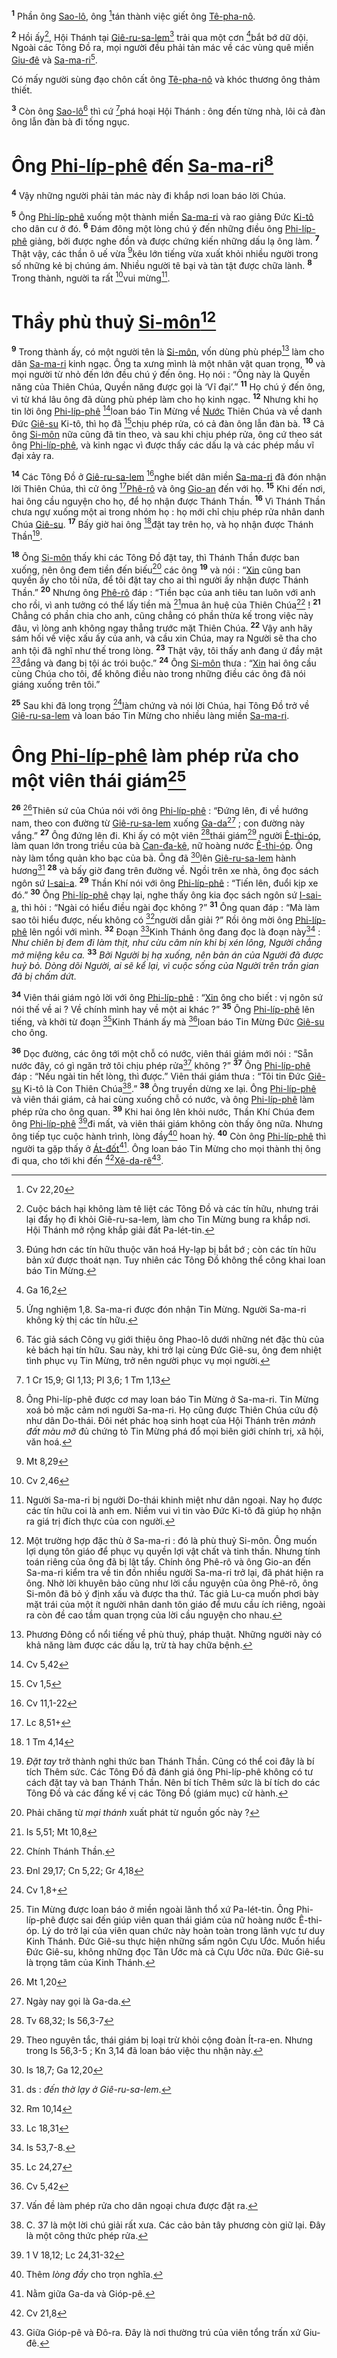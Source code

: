 <sup><b>1</b></sup> Phần ông [Sao-lô](), ông [^1@-e5e9d926-abc4-4b82-9ce7-74fc7f28ea3f]tán thành việc giết ông [Tê-pha-nô]().

<sup><b>2</b></sup> Hồi ấy[^1-e5e9d926-abc4-4b82-9ce7-74fc7f28ea3f], Hội Thánh tại [Giê-ru-sa-lem]()[^2-e5e9d926-abc4-4b82-9ce7-74fc7f28ea3f] trải qua một cơn [^2@-e5e9d926-abc4-4b82-9ce7-74fc7f28ea3f]bắt bớ dữ dội. Ngoài các Tông Đồ ra, mọi người đều phải tản mác về các vùng quê miền [Giu-đê]() và [Sa-ma-ri]()[^3-e5e9d926-abc4-4b82-9ce7-74fc7f28ea3f].

Có mấy người sùng đạo chôn cất ông [Tê-pha-nô]() và khóc thương ông thảm thiết.

<sup><b>3</b></sup> Còn ông [Sao-lô]()[^4-e5e9d926-abc4-4b82-9ce7-74fc7f28ea3f] thì cứ [^3@-e5e9d926-abc4-4b82-9ce7-74fc7f28ea3f]phá hoại Hội Thánh : ông đến từng nhà, lôi cả đàn ông lẫn đàn bà đi tống ngục.

# Ông [Phi-líp-phê]() đến [Sa-ma-ri]()[^5-e5e9d926-abc4-4b82-9ce7-74fc7f28ea3f]
<sup><b>4</b></sup> Vậy những người phải tản mác này đi khắp nơi loan báo lời Chúa.

<sup><b>5</b></sup> Ông [Phi-líp-phê]() xuống một thành miền [Sa-ma-ri]() và rao giảng Đức [Ki-tô]() cho dân cư ở đó. <sup><b>6</b></sup> Đám đông một lòng chú ý đến những điều ông [Phi-líp-phê]() giảng, bởi được nghe đồn và được chứng kiến những dấu lạ ông làm. <sup><b>7</b></sup> Thật vậy, các thần ô uế vừa [^4@-e5e9d926-abc4-4b82-9ce7-74fc7f28ea3f]kêu lớn tiếng vừa xuất khỏi nhiều người trong số những kẻ bị chúng ám. Nhiều người tê bại và tàn tật được chữa lành. <sup><b>8</b></sup> Trong thành, người ta rất [^5@-e5e9d926-abc4-4b82-9ce7-74fc7f28ea3f]vui mừng[^6-e5e9d926-abc4-4b82-9ce7-74fc7f28ea3f].

# Thầy phù thuỷ [Si-môn]()[^7-e5e9d926-abc4-4b82-9ce7-74fc7f28ea3f]
<sup><b>9</b></sup> Trong thành ấy, có một người tên là [Si-môn](), vốn dùng phù phép[^8-e5e9d926-abc4-4b82-9ce7-74fc7f28ea3f] làm cho dân [Sa-ma-ri]() kinh ngạc. Ông ta xưng mình là một nhân vật quan trọng, <sup><b>10</b></sup> và mọi người từ nhỏ đến lớn đều chú ý đến ông. Họ nói : “Ông này là Quyền năng của Thiên Chúa, Quyền năng được gọi là ‘Vĩ đại’.” <sup><b>11</b></sup> Họ chú ý đến ông, vì từ khá lâu ông đã dùng phù phép làm cho họ kinh ngạc. <sup><b>12</b></sup> Nhưng khi họ tin lời ông [Phi-líp-phê]() [^6@-e5e9d926-abc4-4b82-9ce7-74fc7f28ea3f]loan báo Tin Mừng về [Nước]() Thiên Chúa và về danh Đức [Giê-su]() Ki-tô, thì họ đã [^7@-e5e9d926-abc4-4b82-9ce7-74fc7f28ea3f]chịu phép rửa, có cả đàn ông lẫn đàn bà. <sup><b>13</b></sup> Cả ông [Si-môn]() nữa cũng đã tin theo, và sau khi chịu phép rửa, ông cứ theo sát ông [Phi-líp-phê](), và kinh ngạc vì được thấy các dấu lạ và các phép mầu vĩ đại xảy ra.

<sup><b>14</b></sup> Các Tông Đồ ở [Giê-ru-sa-lem]() [^8@-e5e9d926-abc4-4b82-9ce7-74fc7f28ea3f]nghe biết dân miền [Sa-ma-ri]() đã đón nhận lời Thiên Chúa, thì cử ông [^9@-e5e9d926-abc4-4b82-9ce7-74fc7f28ea3f][Phê-rô]() và ông [Gio-an]() đến với họ. <sup><b>15</b></sup> Khi đến nơi, hai ông cầu nguyện cho họ, để họ nhận được Thánh Thần. <sup><b>16</b></sup> Vì Thánh Thần chưa ngự xuống một ai trong nhóm họ : họ mới chỉ chịu phép rửa nhân danh Chúa [Giê-su](). <sup><b>17</b></sup> Bấy giờ hai ông [^10@-e5e9d926-abc4-4b82-9ce7-74fc7f28ea3f]đặt tay trên họ, và họ nhận được Thánh Thần[^9-e5e9d926-abc4-4b82-9ce7-74fc7f28ea3f].

<sup><b>18</b></sup> Ông [Si-môn]() thấy khi các Tông Đồ đặt tay, thì Thánh Thần được ban xuống, nên ông đem tiền đến biếu[^10-e5e9d926-abc4-4b82-9ce7-74fc7f28ea3f] các ông <sup><b>19</b></sup> và nói : “[Xin]() cũng ban quyền ấy cho tôi nữa, để tôi đặt tay cho ai thì người ấy nhận được Thánh Thần.” <sup><b>20</b></sup> Nhưng ông [Phê-rô]() đáp : “Tiền bạc của anh tiêu tan luôn với anh cho rồi, vì anh tưởng có thể lấy tiền mà [^11@-e5e9d926-abc4-4b82-9ce7-74fc7f28ea3f]mua ân huệ của Thiên Chúa[^11-e5e9d926-abc4-4b82-9ce7-74fc7f28ea3f] ! <sup><b>21</b></sup> Chẳng có phần chia cho anh, cũng chẳng có phần thừa kế trong việc này đâu, vì lòng anh không ngay thẳng trước mặt Thiên Chúa. <sup><b>22</b></sup> Vậy anh hãy sám hối về việc xấu ấy của anh, và cầu xin Chúa, may ra Người sẽ tha cho anh tội đã nghĩ như thế trong lòng. <sup><b>23</b></sup> Thật vậy, tôi thấy anh đang ứ đầy mật [^12@-e5e9d926-abc4-4b82-9ce7-74fc7f28ea3f]đắng và đang bị tội ác trói buộc.” <sup><b>24</b></sup> Ông [Si-môn]() thưa : “[Xin]() hai ông cầu cùng Chúa cho tôi, để không điều nào trong những điều các ông đã nói giáng xuống trên tôi.”

<sup><b>25</b></sup> Sau khi đã long trọng [^13@-e5e9d926-abc4-4b82-9ce7-74fc7f28ea3f]làm chứng và nói lời Chúa, hai Tông Đồ trở về [Giê-ru-sa-lem]() và loan báo Tin Mừng cho nhiều làng miền [Sa-ma-ri]().

# Ông [Phi-líp-phê]() làm phép rửa cho một viên thái giám[^12-e5e9d926-abc4-4b82-9ce7-74fc7f28ea3f]
<sup><b>26</b></sup> [^14@-e5e9d926-abc4-4b82-9ce7-74fc7f28ea3f]Thiên sứ của Chúa nói với ông [Phi-líp-phê]() : “Đứng lên, đi về hướng nam, theo con đường từ [Giê-ru-sa-lem]() xuống [Ga-da]()[^13-e5e9d926-abc4-4b82-9ce7-74fc7f28ea3f] ; con đường này vắng.” <sup><b>27</b></sup> Ông đứng lên đi. Khi ấy có một viên [^15@-e5e9d926-abc4-4b82-9ce7-74fc7f28ea3f]thái giám[^14-e5e9d926-abc4-4b82-9ce7-74fc7f28ea3f] người [Ê-thi-óp](), làm quan lớn trong triều của bà [Can-đa-kê](), nữ hoàng nước [Ê-thi-óp](). Ông này làm tổng quản kho bạc của bà. Ông đã [^16@-e5e9d926-abc4-4b82-9ce7-74fc7f28ea3f]lên [Giê-ru-sa-lem]() hành hương[^15-e5e9d926-abc4-4b82-9ce7-74fc7f28ea3f] <sup><b>28</b></sup> và bấy giờ đang trên đường về. Ngồi trên xe nhà, ông đọc sách ngôn sứ [I-sai-a](). <sup><b>29</b></sup> Thần Khí nói với ông [Phi-líp-phê]() : “Tiến lên, đuổi kịp xe đó.” <sup><b>30</b></sup> Ông [Phi-líp-phê]() chạy lại, nghe thấy ông kia đọc sách ngôn sứ [I-sai-a](), thì hỏi : “Ngài có hiểu điều ngài đọc không ?” <sup><b>31</b></sup> Ông quan đáp : “Mà làm sao tôi hiểu được, nếu không có [^17@-e5e9d926-abc4-4b82-9ce7-74fc7f28ea3f]người dẫn giải ?” Rồi ông mời ông [Phi-líp-phê]() lên ngồi với mình. <sup><b>32</b></sup> Đoạn [^18@-e5e9d926-abc4-4b82-9ce7-74fc7f28ea3f]Kinh Thánh ông đang đọc là đoạn này[^16-e5e9d926-abc4-4b82-9ce7-74fc7f28ea3f] : *Như chiên bị đem đi làm thịt, như cừu câm nín khi bị xén lông, Người chẳng mở miệng kêu ca.* <sup><b>33</b></sup> *Bởi Người bị hạ xuống, nên bản án của Người đã được huỷ bỏ. Dòng dõi Người, ai sẽ kể lại, vì cuộc sống của Người trên trần gian đã bị chấm dứt.*

<sup><b>34</b></sup> Viên thái giám ngỏ lời với ông [Phi-líp-phê]() : “[Xin]() ông cho biết : vị ngôn sứ nói thế về ai ? Về chính mình hay về một ai khác ?” <sup><b>35</b></sup> Ông [Phi-líp-phê]() lên tiếng, và khởi từ đoạn [^19@-e5e9d926-abc4-4b82-9ce7-74fc7f28ea3f]Kinh Thánh ấy mà [^20@-e5e9d926-abc4-4b82-9ce7-74fc7f28ea3f]loan báo Tin Mừng Đức [Giê-su]() cho ông.

<sup><b>36</b></sup> Dọc đường, các ông tới một chỗ có nước, viên thái giám mới nói : “Sẵn nước đây, có gì ngăn trở tôi chịu phép rửa[^17-e5e9d926-abc4-4b82-9ce7-74fc7f28ea3f] không ?” <sup><b>37</b></sup> Ông [Phi-líp-phê]() đáp : “Nếu ngài tin hết lòng, thì được.” Viên thái giám thưa : “Tôi tin Đức [Giê-su]() Ki-tô là Con Thiên Chúa[^18-e5e9d926-abc4-4b82-9ce7-74fc7f28ea3f].” <sup><b>38</b></sup> Ông truyền dừng xe lại. Ông [Phi-líp-phê]() và viên thái giám, cả hai cùng xuống chỗ có nước, và ông [Phi-líp-phê]() làm phép rửa cho ông quan. <sup><b>39</b></sup> Khi hai ông lên khỏi nước, Thần Khí Chúa đem ông [Phi-líp-phê]() [^21@-e5e9d926-abc4-4b82-9ce7-74fc7f28ea3f]đi mất, và viên thái giám không còn thấy ông nữa. Nhưng ông tiếp tục cuộc hành trình, lòng đầy[^19-e5e9d926-abc4-4b82-9ce7-74fc7f28ea3f] hoan hỷ. <sup><b>40</b></sup> Còn ông [Phi-líp-phê]() thì người ta gặp thấy ở [Át-đốt]()[^20-e5e9d926-abc4-4b82-9ce7-74fc7f28ea3f]. Ông loan báo Tin Mừng cho mọi thành thị ông đi qua, cho tới khi đến [^22@-e5e9d926-abc4-4b82-9ce7-74fc7f28ea3f][Xê-da-rê]()[^21-e5e9d926-abc4-4b82-9ce7-74fc7f28ea3f].

[^1-e5e9d926-abc4-4b82-9ce7-74fc7f28ea3f]: Cuộc bách hại không làm tê liệt các Tông Đồ và các tín hữu, nhưng trái lại đẩy họ đi khỏi Giê-ru-sa-lem, làm cho Tin Mừng bung ra khắp nơi. Hội Thánh mở rộng khắp giải đất Pa-lét-tin.
[^2-e5e9d926-abc4-4b82-9ce7-74fc7f28ea3f]: Đúng hơn các tín hữu thuộc văn hoá Hy-lạp bị bắt bớ ; còn các tín hữu bản xứ được thoát nạn. Tuy nhiên các Tông Đồ không thể công khai loan báo Tin Mừng.
[^3-e5e9d926-abc4-4b82-9ce7-74fc7f28ea3f]: Ứng nghiệm 1,8. Sa-ma-ri được đón nhận Tin Mừng. Người Sa-ma-ri không kỳ thị các tín hữu.
[^4-e5e9d926-abc4-4b82-9ce7-74fc7f28ea3f]: Tác giả sách Công vụ giới thiệu ông Phao-lô dưới những nét đặc thù của kẻ bách hại tín hữu. Sau này, khi trở lại cùng Đức Giê-su, ông đem nhiệt tình phục vụ Tin Mừng, trở nên người phục vụ mọi người.
[^5-e5e9d926-abc4-4b82-9ce7-74fc7f28ea3f]: Ông Phi-líp-phê được cơ may loan báo Tin Mừng ở Sa-ma-ri. Tin Mừng xoá bỏ mặc cảm nơi người Sa-ma-ri. Họ cũng được Thiên Chúa cứu độ như dân Do-thái. Đôi nét phác hoạ sinh hoạt của Hội Thánh trên *mảnh đất màu mỡ* đủ chứng tỏ Tin Mừng phá đổ mọi biên giới chính trị, xã hội, văn hoá.
[^6-e5e9d926-abc4-4b82-9ce7-74fc7f28ea3f]: Người Sa-ma-ri bị người Do-thái khinh miệt như dân ngoại. Nay họ được các tín hữu coi là anh em. Niềm vui vì tin vào Đức Ki-tô đã giúp họ nhận ra giá trị đích thực của con người.
[^7-e5e9d926-abc4-4b82-9ce7-74fc7f28ea3f]: Một trường hợp đặc thù ở Sa-ma-ri : đó là phù thuỷ Si-môn. Ông muốn lợi dụng tôn giáo để phục vụ quyền lợi vật chất và tinh thần. Nhưng tính toán riêng của ông đã bị lật tẩy. Chính ông Phê-rô và ông Gio-an đến Sa-ma-ri kiểm tra về tin đồn nhiều người Sa-ma-ri trở lại, đã phát hiện ra ông. Nhờ lời khuyên bảo cũng như lời cầu nguyện của ông Phê-rô, ông Si-môn đã bỏ ý định xấu và được tha thứ. Tác giả Lu-ca muốn phơi bày mặt trái của một ít người nhân danh tôn giáo để mưu cầu ích riêng, ngoài ra còn đề cao tầm quan trọng của lời cầu nguyện cho nhau.
[^8-e5e9d926-abc4-4b82-9ce7-74fc7f28ea3f]: Phương Đông cổ nổi tiếng về phù thuỷ, pháp thuật. Những người này có khả năng làm được các dấu lạ, trừ tà hay chữa bệnh.
[^9-e5e9d926-abc4-4b82-9ce7-74fc7f28ea3f]: *Đặt tay* trở thành nghi thức ban Thánh Thần. Cũng có thể coi đây là bí tích Thêm sức. Các Tông Đồ đã đánh giá ông Phi-líp-phê không có tư cách đặt tay và ban Thánh Thần. Nên bí tích Thêm sức là bí tích do các Tông Đồ và các đấng kế vị các Tông Đồ (giám mục) cử hành.
[^10-e5e9d926-abc4-4b82-9ce7-74fc7f28ea3f]: Phải chăng từ *mại thánh* xuất phát từ nguồn gốc này ?
[^11-e5e9d926-abc4-4b82-9ce7-74fc7f28ea3f]: Chính Thánh Thần.
[^12-e5e9d926-abc4-4b82-9ce7-74fc7f28ea3f]: Tin Mừng được loan báo ở miền ngoài lãnh thổ xứ Pa-lét-tin. Ông Phi-líp-phê được sai đến giúp viên quan thái giám của nữ hoàng nước Ê-thi-óp. Lý do trở lại của viên quan chức này hoàn toàn trong lãnh vực tư duy Kinh Thánh. Đức Giê-su thực hiện những sấm ngôn Cựu Ước. Muốn hiểu Đức Giê-su, không những đọc Tân Ước mà cả Cựu Ước nữa. Đức Giê-su là trọng tâm của Kinh Thánh.
[^13-e5e9d926-abc4-4b82-9ce7-74fc7f28ea3f]: Ngày nay gọi là Ga-da.
[^14-e5e9d926-abc4-4b82-9ce7-74fc7f28ea3f]: Theo nguyên tắc, thái giám bị loại trừ khỏi cộng đoàn Ít-ra-en. Nhưng trong Is 56,3-5 ; Kn 3,14 đã loan báo việc thu nhận này.
[^15-e5e9d926-abc4-4b82-9ce7-74fc7f28ea3f]: ds : *đến thờ lạy ở Giê-ru-sa-lem*.
[^16-e5e9d926-abc4-4b82-9ce7-74fc7f28ea3f]: Is 53,7-8.
[^17-e5e9d926-abc4-4b82-9ce7-74fc7f28ea3f]: Vấn đề làm phép rửa cho dân ngoại chưa được đặt ra.
[^18-e5e9d926-abc4-4b82-9ce7-74fc7f28ea3f]: C. 37 là một lời chú giải rất xưa. Các cảo bản tây phương còn giữ lại. Đây là một công thức phép rửa.
[^19-e5e9d926-abc4-4b82-9ce7-74fc7f28ea3f]: Thêm *lòng đầy* cho trọn nghĩa.
[^20-e5e9d926-abc4-4b82-9ce7-74fc7f28ea3f]: Nằm giữa Ga-da và Gióp-pê.
[^21-e5e9d926-abc4-4b82-9ce7-74fc7f28ea3f]: Giữa Gióp-pê và Đô-ra. Đây là nơi thường trú của viên tổng trấn xứ Giu-đê.
[^1@-e5e9d926-abc4-4b82-9ce7-74fc7f28ea3f]: Cv 22,20
[^2@-e5e9d926-abc4-4b82-9ce7-74fc7f28ea3f]: Ga 16,2
[^3@-e5e9d926-abc4-4b82-9ce7-74fc7f28ea3f]: 1 Cr 15,9; Gl 1,13; Pl 3,6; 1 Tm 1,13
[^4@-e5e9d926-abc4-4b82-9ce7-74fc7f28ea3f]: Mt 8,29
[^5@-e5e9d926-abc4-4b82-9ce7-74fc7f28ea3f]: Cv 2,46
[^6@-e5e9d926-abc4-4b82-9ce7-74fc7f28ea3f]: Cv 5,42
[^7@-e5e9d926-abc4-4b82-9ce7-74fc7f28ea3f]: Cv 1,5
[^8@-e5e9d926-abc4-4b82-9ce7-74fc7f28ea3f]: Cv 11,1-22
[^9@-e5e9d926-abc4-4b82-9ce7-74fc7f28ea3f]: Lc 8,51+
[^10@-e5e9d926-abc4-4b82-9ce7-74fc7f28ea3f]: 1 Tm 4,14
[^11@-e5e9d926-abc4-4b82-9ce7-74fc7f28ea3f]: Is 5,51; Mt 10,8
[^12@-e5e9d926-abc4-4b82-9ce7-74fc7f28ea3f]: Đnl 29,17; Cn 5,22; Gr 4,18
[^13@-e5e9d926-abc4-4b82-9ce7-74fc7f28ea3f]: Cv 1,8+
[^14@-e5e9d926-abc4-4b82-9ce7-74fc7f28ea3f]: Mt 1,20
[^15@-e5e9d926-abc4-4b82-9ce7-74fc7f28ea3f]: Tv 68,32; Is 56,3-7
[^16@-e5e9d926-abc4-4b82-9ce7-74fc7f28ea3f]: Is 18,7; Ga 12,20
[^17@-e5e9d926-abc4-4b82-9ce7-74fc7f28ea3f]: Rm 10,14
[^18@-e5e9d926-abc4-4b82-9ce7-74fc7f28ea3f]: Lc 18,31
[^19@-e5e9d926-abc4-4b82-9ce7-74fc7f28ea3f]: Lc 24,27
[^20@-e5e9d926-abc4-4b82-9ce7-74fc7f28ea3f]: Cv 5,42
[^21@-e5e9d926-abc4-4b82-9ce7-74fc7f28ea3f]: 1 V 18,12; Lc 24,31-32
[^22@-e5e9d926-abc4-4b82-9ce7-74fc7f28ea3f]: Cv 21,8